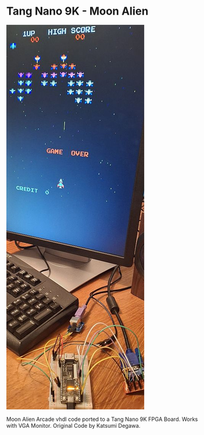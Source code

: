# Tang Nano 9K - Moon Alien
![Model](TN9K-MoonAlien.jpg)

Moon Alien Arcade vhdl code ported to a Tang Nano 9K FPGA Board. Works with VGA Monitor. Original Code by Katsumi Degawa.
